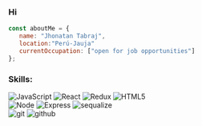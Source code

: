 ### Hi

```javascript
const aboutMe = {
   name: "Jhonatan Tabraj",
   location:"Perú-Jauja"
   currentOccupation: ["open for job opportunities"]
};
```
<!--
**jhonntantb/jhonntantb** is a ✨ _special_ ✨ repository because its `README.md` (this file) appears on your GitHub profile.-->

### Skills:
![JavaScript](https://img.shields.io/badge/-JavaScript-grey?style=for-the-badge&logo=javascript&logoColor=white&labelColor=8E2DE2)
![React](https://img.shields.io/badge/React-grey?style=for-the-badge&logo=React&logoColor=white&labelColor=8E2DE2)
![Redux](https://img.shields.io/badge/Redux-grey?style=for-the-badge&logo=Redux&logoColor=white&labelColor=8E2DE2)
![HTML5](https://img.shields.io/badge/html%205-grey?style=for-the-badge&logo=html5&logoColor=white&labelColor=8E2DE2)
<br>
![Node](https://img.shields.io/badge/-Node-grey?style=for-the-badge&logo=node.js&logoColor=white&labelColor=8E2DE2)
![Express](https://img.shields.io/badge/-Express-grey?style=for-the-badge&logo=Express&logoColor=white&labelColor=8E2DE2)
![sequalize](https://img.shields.io/badge/-sequelize-grey?style=for-the-badge&logo=sequelize&logoColor=white&labelColor=8E2DE2)
<br>
![git](https://img.shields.io/badge/-git-grey?style=for-the-badge&logo=git&logoColor=white&labelColor=8E2DE2)
![github](https://img.shields.io/badge/-github-grey?style=for-the-badge&logo=github&logoColor=white&labelColor=8E2DE2)
<br>
